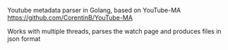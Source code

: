 Youtube metadata parser in Golang, based on YouTube-MA https://github.com/CorentinB/YouTube-MA

Works with multiple threads, parses the watch page and produces files in json format

